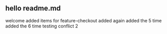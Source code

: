 ## hello readme.md
welcome
added items for feature-checkout
added again
added the 5 time
added the 6 time
testing conflict 2